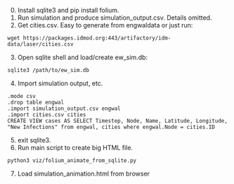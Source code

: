 0) Install sqlite3 and pip install folium.
1) Run simulation and produce simulation_output.csv. Details omitted.
2) Get cities.csv. Easy to generate from engwaldata or just run:
```
wget https://packages.idmod.org:443/artifactory/idm-data/laser/cities.csv
```
3) Open sqlite shell and load/create ew_sim.db:
```
sqlite3 /path/to/ew_sim.db
```
4) Import simulation output, etc.
```
.mode csv
.drop table engwal
.import simulation_output.csv engwal
.import cities.csv cities
CREATE VIEW cases AS SELECT Timestep, Node, Name, Latitude, Longitude, "New Infections" from engwal, cities where engwal.Node = cities.ID
```
5) exit sqlite3.
6) Run main script to create big HTML file.
```
python3 viz/folium_animate_from_sqlite.py 
```
7) Load simulation_animation.html from browser
